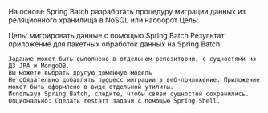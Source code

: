 На основе Spring Batch разработать процедуру миграции данных из реляционного хранилища в NoSQL или наоборот
Цель:

Цель: мигрировать данные с помощью Spring Batch Результат: приложение для пакетных обработок данных на Spring Batch

    Задание может быть выполнено в отдельном репозитории, с сущностями из ДЗ JPA и MongoDB.
    Вы можете выбрать другую доменную модель
    Не обязательно добавлять процесс миграции в веб-приложение. Приложение может быть оформлено в виде отдельной утилиты.
    Используя Spring Batch, следите, чтобы связи сущностей сохранились.
    Опционально: Сделать restart задачи с помощью Spring Shell.
